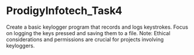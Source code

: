# ProdigyInfotech_Task4
Create a basic keylogger program that records and logs keystrokes. Focus on logging the keys pressed and saving them to a file. Note: Ethical considerations and permissions are crucial for projects involving keyloggers.

